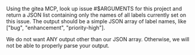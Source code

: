 Using the gitea MCP, look up issue #$ARGUMENTS for this project and return a JSON list containing only the names of all labels currently set on this issue. The output should be a simple JSON array of label names, like ["bug", "enhancement", "priority-high"].

We do not want ANY output other than our JSON array.  Otherwise, we will not be able to properly parse your output.
